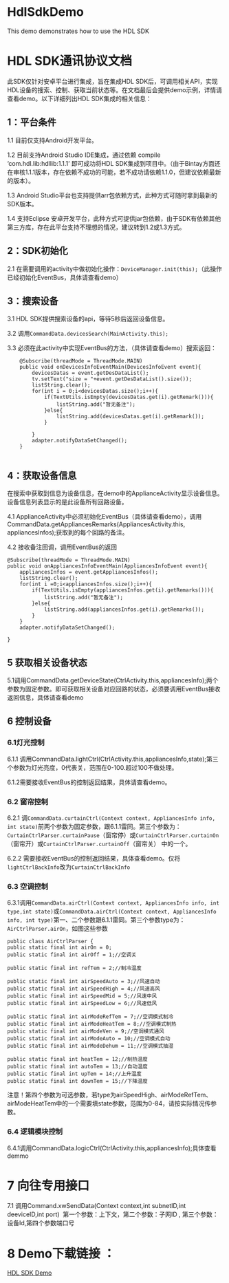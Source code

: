 # HdlSdkDemo

This demo demonstrates how to use the HDL SDK


# HDL SDK通讯协议文档

   此SDK仅针对安卓平台进行集成，旨在集成HDL SDK后，可调用相关API，实现HDL设备的搜索、控制、获取当前状态等。在文档最后会提供demo示例，详情请查看demo。以下详细列出HDL SDK集成的相关信息：
   
## 1：平台条件

1.1 目前仅支持Android开发平台。

1.2 目前支持Android Studio IDE集成，通过依赖 compile ‘com.hdl.lib:hdllib:1.1.1’ 即可成功将HDL SDK集成到项目中。（由于Bintay方面还在审核1.1.1版本，存在依赖不成功的可能，若不成功请依赖1.1.0，但建议依赖最新的版本）。

1.3 Android Studio平台也支持提供arr包依赖方式，此种方式可随时拿到最新的SDK版本。

1.4 支持Eclipse 安卓开发平台，此种方式可提供jar包依赖，由于SDK有依赖其他第三方库，存在此平台支持不理想的情况，建议转到1.2或1.3方式。

## 2：SDK初始化
2.1 在需要调用的activity中做初始化操作：`DeviceManager.init(this);`（此操作已经初始化EventBus，具体请查看demo）

## 3：搜索设备
3.1 HDL SDK提供搜索设备的api，等待5秒后返回设备信息。

3.2 调用`CommandData.devicesSearch(MainActivity.this);`

3.3 必须在此activity中实现EventBus的方法，（具体请查看demo）搜索返回：

``` 
    @Subscribe(threadMode = ThreadMode.MAIN)
    public void onDevicesInfoEventMain(DevicesInfoEvent event){
        devicesDatas = event.getDesDataList();
        tv.setText("size = "+event.getDesDataList().size());
        listString.clear();
        for(int i = 0;i<devicesDatas.size();i++){
            if(TextUtils.isEmpty(devicesDatas.get(i).getRemark())){
                listString.add("暂无备注");
            }else{
                listString.add(devicesDatas.get(i).getRemark());
            }

        }
        adapter.notifyDataSetChanged();
    }
    
```


## 4：获取设备信息
在搜索中获取到信息为设备信息，在demo中的ApplianceActivity显示设备信息。设备信息列表显示的是此设备所有回路设备。

4.1 ApplianceActivity中必须初始化EventBus（具体请查看demo），调用CommandData.getAppliancesRemarks(AppliancesActivity.this, appliancesInfos);获取到的每个回路的备注。

4.2 接收备注回调，调用EventBus的返回

	@Subscribe(threadMode = ThreadMode.MAIN)
    public void onAppliancesInfoEventMain(AppliancesInfoEvent event){
        appliancesInfos = event.getAppliancesInfos();
        listString.clear();
        for(int i =0;i<appliancesInfos.size();i++){
            if(TextUtils.isEmpty(appliancesInfos.get(i).getRemarks())){
                listString.add("暂无备注");
            }else{
                listString.add(appliancesInfos.get(i).getRemarks());
            }
        }
        adapter.notifyDataSetChanged();

    }
    
## 5 获取相关设备状态

5.1调用CommandData.getDeviceState(CtrlActivity.this,appliancesInfo);两个参数为固定参数。即可获取相关设备对应回路的状态，必须要调用EventBus接收返回信息，具体请查看demo

## 6 控制设备

### 6.1灯光控制

6.1.1 调用CommandData.lightCtrl(CtrlActivity.this,appliancesInfo,state);第三个参数为灯光亮度，0代表关，范围在0-100.超过100不做处理。

6.1.2需要接收EventBus的控制返回结果，具体请查看demo。

### 6.2 窗帘控制

6.2.1 调`CommandData.curtainCtrl(Context context, AppliancesInfo info, int state)`前两个参数为固定参数，跟6.1.1雷同。第三个参数为：`CurtainCtrlParser.curtainPause`（窗帘停）或`CurtainCtrlParser.curtainOn`（窗帘开）或`CurtainCtrlParser.curtainOff`（窗帘关） 中的一个。

6.2.2 需要接收EventBus的控制返回结果，具体查看demo。仅将`lightCtrlBackInfo`改为`CurtainCtrlBackInfo`

### 6.3 空调控制

6.3.1调用`CommandData.airCtrl(Context context, AppliancesInfo info, int type,int state)`或`CommandData.airCtrl(Context context, AppliancesInfo info, int type)`第一、二个参数跟6.1.1雷同。第三个参数type为：`AirCtrlParser.airOn`，如图这些参数

	public class AirCtrlParser {
    public static final int airOn = 0;
    public static final int airOff = 1;//空调关

    public static final int refTem = 2;//制冷温度

    public static final int airSpeedAuto = 3;//风速自动
    public static final int airSpeedHigh = 4;//风速高风
    public static final int airSpeedMid = 5;//风速中风
    public static final int airSpeedLow = 6;//风速低风

    public static final int airModeRefTem = 7;//空调模式制冷
    public static final int airModeHeatTem = 8;//空调模式制热
    public static final int airModeVen = 9;//空调模式通风
    public static final int airModeAuto = 10;//空调模式自动
    public static final int airModeDehum = 11;//空调模式抽湿

    public static final int heatTem = 12;//制热温度
    public static final int autoTem = 13;//自动温度
    public static final int upTem = 14;//上升温度
    public static final int downTem = 15;//下降温度
    
注意！第四个参数为可选参数，若type为airSpeedHigh、airModeRefTem、airModeHeatTem中的一个需要填state参数，范围为0-84，请按实际情况传参数。


### 6.4 逻辑模块控制
6.4.1调用CommandData.logicCtrl(CtrlActivity.this,appliancesInfo);具体查看demmo

# 7 向往专用接口

7.1 调用Command.xwSendData(Context context,int subnetID,int deeviceID,int port)  第一个参数：上下文，第二个参数：子网ID , 第三个参数：设备Id,第四个参数端口号

# 8 Demo下载链接 ：
[HDL SDK Demo](https://github.com/TommyDaiJ/HdlSdkDemo)
    
    
